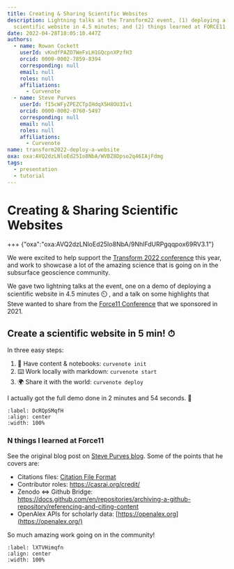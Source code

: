 ```yaml
---
title: Creating & Sharing Scientific Websites
description: Lightning talks at the Transform22 event, (1) deploying a
  scientific website in 4.5 minutes; and (2) things learned at FORCE11.
date: 2022-04-28T18:05:10.447Z
authors:
  - name: Rowan Cockett
    userId: vKndfPAZO7WeFxLH1GQcpnXPzfH3
    orcid: 0000-0002-7859-8394
    corresponding: null
    email: null
    roles: null
    affiliations:
      - Curvenote
  - name: Steve Purves
    userId: fI5cWFyZPEZCTpIHdqX5H8OU3Iv1
    orcid: 0000-0002-0760-5497
    corresponding: null
    email: null
    roles: null
    affiliations:
      - Curvenote
name: transform2022-deploy-a-website
oxa: oxa:AVQ2dzLNloEd25Io8NbA/WVBZ8Dpso2q46IAjFdmg
tags:
  - presentation
  - tutorial
---
```


# Creating & Sharing Scientific Websites

+++ {"oxa":"oxa:AVQ2dzLNloEd25Io8NbA/9NhlFdURPgqqpox69RV3.1"}

We were excited to help support the [Transform 2022 conference](https://transform.softwareunderground.org/) this year, and work to showcase a lot of the amazing science that is going on in the subsurface geoscience community.

We gave two lightning talks at the event, one on a demo of deploying a scientific website in 4.5 minutes ⏲️ , and a talk on some highlights that Steve wanted to share from the [Force11 Conference](https://curvenote.com/oxa:AVQ2dzLNloEd25Io8NbA/B4wmnvPyzVyBNQ8vHZpG) that we sponsored in 2021.

## Create a scientific website in 5 min! ⏱

In three easy steps:

1. 🧱 Have content & notebooks: `curvenote init`
2. ⌨️ Work locally with markdown: `curvenote start`
3. 🌍 Share it with the world: `curvenote deploy`

I actually got the full demo done in 2 minutes and 54 seconds. 🚀

```{iframe} https://www.youtube.com/embed/hGs2vysWOxc?start=2088
:label: DcRQpSMqfH
:align: center
:width: 100%
```

### N things I learned at Force11

See the original blog post on [Steve Purves blog](https://www.stevejpurves.com/blog/t22-lightning-talk-n-things-i-learned-at-force-11). Some of the points that he covers are:

- Citations files: [Citation File Format](<https://citation-file-format.github.io/#:~:text=cff%20files%20are%20plain%20text,to%20correctly%20cite%20their%20software.&text=The%20format%20of%20CITATION.,Citation%20File%20Format%20(CFF).>)
- Contributor roles: <https://casrai.org/credit/>
- Zenodo ⇔ Github Bridge: <https://docs.github.com/en/repositories/archiving-a-github-repository/referencing-and-citing-content>
- OpenAlex APIs for scholarly data: [https://openalex.org](https://openalex.org/)

So much amazing work going on in the community!

```{iframe} https://www.youtube.com/embed/hGs2vysWOxc?start=1075
:label: lXTVHimqfn
:align: center
:width: 100%
```
